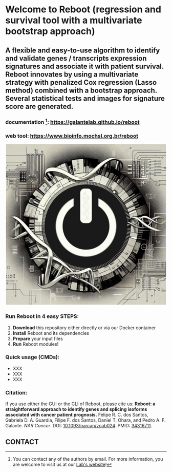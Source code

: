 # Welcome to Reboot (regression and survival tool with a multivariate bootstrap approach)
## A flexible and easy-to-use algorithm to identify and validate genes / transcripts expression signatures and associate it with patient survival. Reboot innovates by using a multivariate strategy with penalized Cox regression (Lasso method) combined with a bootstrap approach. Several statistical tests and images for signature score are generated.
### documentation [^1]: https://galantelab.github.io/reboot
### web tool: https://www.bioinfo.mochsl.org.br/reboot

<div align="center">
  <img src="docs/New_Reboot.inkscape.v2.300dpi-min.jpeg" alt="TOOL LOGO" width="500" height="500"/>
</div>

### Run Reboot in 4 easy STEPS:
1. **Download** this repository either directly or via our Docker container
2. **Install** Reboot and its dependencies
3. **Prepare** your input files
4. **Run** Reboot modules!

### Quick usage (CMDs):
- XXX
- XXX
- XXX

### Citation:
If you use either the GUI or the CLI of Reboot, please cite us: **Reboot: a straightforward approach to identify genes and splicing isoforms associated with cancer patient prognosis.** Felipe R. C. dos Santos, Gabriela D. A. Guardia, Filipe F. dos Santos, Daniel T. Ohara, and Pedro A. F. Galante. *NAR Cancer*. DOI: [10.1093/narcan/zcab024](https://doi.org/10.1093/narcan/zcab024). PMID: [34316711](https://pubmed.ncbi.nlm.nih.gov/34316711/).

## CONTACT
[^1]: You can contact any of the authors by email.
For more information, you are welcome to visit us at our [Lab's website](https://www.bioinfo.mochsl.org.br/)!
